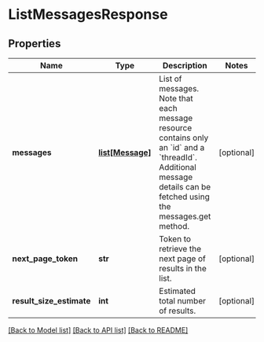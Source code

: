 # ListMessagesResponse

## Properties
Name | Type | Description | Notes
------------ | ------------- | ------------- | -------------
**messages** | [**list[Message]**](Message.md) | List of messages. Note that each message resource contains only an &#x60;id&#x60; and a &#x60;threadId&#x60;. Additional message details can be fetched using the messages.get method. | [optional] 
**next_page_token** | **str** | Token to retrieve the next page of results in the list. | [optional] 
**result_size_estimate** | **int** | Estimated total number of results. | [optional] 

[[Back to Model list]](../README.md#documentation-for-models) [[Back to API list]](../README.md#documentation-for-api-endpoints) [[Back to README]](../README.md)

